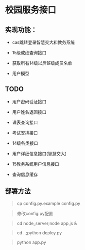 # 校园服务接口

## 实现功能：

* cas跳转登录智慧交大和教务系统

* 15级成绩查询接口

* 获取所有14级以后班级成员名单

* 用户模型

## TODO

* 用户密码验证接口

* 用户姓名返回接口

* 课表查询接口

* 考试安排接口

* 14级各类接口

* 用户详细信息接口(智慧交大)

* 15教务系统用户信息接口

* 查询信息缓存

## 部署方法
> cp config.py.example config.py

> 修改config.py配置

> cd node_server;node app.js &

> cd ..;python deploy.py

> python app.py
